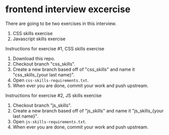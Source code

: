 # frontend interview excercise

There are going to be two exercises in this interview.
1. CSS skills exercise
2. Javascript skills exercise

Instructions for exercise #1, CSS skills exercise
1. Download this repo.
2. Checkout branch "css_skills".
3. Create a new branch based off of "css_skills" and name it "css_skills_{your last name}".
4. Open `css-skills-requirements.txt`.
5. When ever you are done, commit your work and push upstream.

Instructions for exercise #2, JS skills exercise
1. Checkout branch "js_skills".
2. Create a new branch based off of "js_skills" and name it "js_skills_{your last name}".
3. Open `js-skills-requirements.txt`.
4. When ever you are done, commit your work and push upstream.